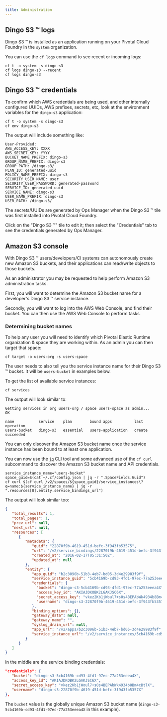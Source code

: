 ```yaml
---
title: Administration
---
```


## <a id="dingo-s3-logs"></a>Dingo S3 ™ logs

Dingo S3 ™ is installed as an application running on your Pivotal Cloud Foundry in the `system` organization.

You can use the `cf logs` command to see recent or incoming logs:

```
cf t -o system -s dingo-s3
cf logs dingo-s3 --recent
cf logs dingo-s3
```

## <a id="dingo-s3-credentials"></a>Dingo S3 ™ credentials

To confirm which AWS credentials are being used, and other internally configured UUIDs, AWS prefixes, secrets, etc, look at the environment variables for the `dingo-s3` application:

```
cf t -o system -s dingo-s3
cf env dingo-s3
```

The output will include something like:

```
User-Provided:
AWS_ACCESS_KEY: XXXX
AWS_SECRET_KEY: YYYY
BUCKET_NAME_PREFIX: dingo-s3
GROUP_NAME_PREFIX: dingo-s3
GROUP_PATH: /dingo-s3/
PLAN_ID: generated-uuid
POLICY_NAME_PREFIX: dingo-s3
SECURITY_USER_NAME: user
SECURITY_USER_PASSWORD: generated-password
SERVICE_ID: generated-uuid
SERVICE_NAME: dingo-s3
USER_NAME_PREFIX: dingo-s3
USER_PATH: /dingo-s3/
```

The secrets/UUIDs are generated by Ops Manager when the Dingo S3 ™ tile was first installed into Pivotal Cloud Foundry.

Click on the "Dingo S3 ™" tile to edit it; then select the "Credentials" tab to see the credentials generated by Ops Manager.

## <a id="amazon-s3-console"></a>Amazon S3 console

With Dingo S3 ™ users/developers/CI systems can autonomously create new Amazon S3 buckets, and their applications can read/write objects to those buckets.

As an administrator you may be requested to help perform Amazon S3 administration tasks.

First, you will want to determine the Amazon S3 bucket name for a developer's Dingo S3 ™ service instance.

Secondly, you will want to log into the AWS Web Console, and find their bucket. You can then use the AWS Web Console to perform tasks

### <a id="determine-bucket-names"></a>Determining bucket names

To help any user you will need to identify which Pivotal Elastic Runtime organization & space they are working within. As an admin you can then target that space:

```
cf target -o users-org -s users-space
```

The user needs to also tell you the service instance name for their Dingo S3 ™ bucket. It will be `users-bucket` in examples below.

To get the list of available service instances:

```
cf services
```

The output will look similar to:

```
Getting services in org users-org / space users-space as admin...
OK

name           service    plan        bound apps          last operation
users-bucket   dingo-s3   essential   users-application   create succeeded
```

You can only discover the Amazon S3 bucket name once the service instance has been bound to at least one application.

You can now use the [`jq`](https://stedolan.github.io/jq/) CLI tool and some advanced use of the `cf curl` subcommand to discover the Amazon S3 bucket name and API credentials.

```
service_instance_name="users-bucket"
space_guid=$(cat ~/.cf/config.json | jq -r ".SpaceFields.Guid")
cf curl $(cf curl /v2/spaces/${space_guid}/service_instances\?q=name:${service_instance_name} | jq -r ".resources[0].entity.service_bindings_url")
```

The output will look similar too:

```json
{
   "total_results": 1,
   "total_pages": 1,
   "prev_url": null,
   "next_url": null,
   "resources": [
      {
         "metadata": {
            "guid": "22870f9b-4619-451d-befc-3f943fb53575",
            "url": "/v2/service_bindings/22870f9b-4619-451d-befc-3f943fb53575",
            "created_at": "2016-02-17T05:31:50Z",
            "updated_at": null
         },
         "entity": {
            "app_guid": "b2c3096b-51b3-4eb7-bd05-3d4e29983f9f",
            "service_instance_guid": "5cb4169b-cd93-4fd1-97ec-77a253eeea49",
            "credentials": {
              "bucket": "dingo-s3-5cb4169b-cd93-4fd1-97ec-77a253eeea4X",
              "access_key_id": "AKIAJDKOBK2LGAKJSC6X",
              "secret_access_key": "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",
              "username": "dingo-s3-22870f9b-4619-451d-befc-3f943fb5357X"
            },
            "binding_options": {},
            "gateway_data": null,
            "gateway_name": "",
            "syslog_drain_url": null,
            "app_url": "/v2/apps/b2c3096b-51b3-4eb7-bd05-3d4e29983f9f",
            "service_instance_url": "/v2/service_instances/5cb4169b-cd93-4fd1-97ec-77a253eeea49"
         }
      }
   ]
}
```

In the middle are the service binding credentials:

```json
"credentials": {
   "bucket": "dingo-s3-5cb4169b-cd93-4fd1-97ec-77a253eeea4X",
   "access_key_id": "AKIAJDKOBK2LGAKJSC6X",
   "secret_access_key": "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",
   "username": "dingo-s3-22870f9b-4619-451d-befc-3f943fb5357X"
},
```

The `bucket` value is the globally unique Amazon S3 bucket name (`dingo-s3-5cb4169b-cd93-4fd1-97ec-77a253eeea4X` in this example).
